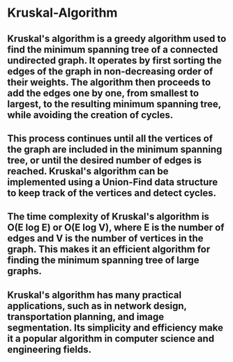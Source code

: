 # Kruskal-Algorithm
## Kruskal's algorithm is a greedy algorithm used to find the minimum spanning tree of a connected undirected graph. It operates by first sorting the edges of the graph in non-decreasing order of their weights. The algorithm then proceeds to add the edges one by one, from smallest to largest, to the resulting minimum spanning tree, while avoiding the creation of cycles. 

## This process continues until all the vertices of the graph are included in the minimum spanning tree, or until the desired number of edges is reached. Kruskal's algorithm can be implemented using a Union-Find data structure to keep track of the vertices and detect cycles.

## The time complexity of Kruskal's algorithm is O(E log E) or O(E log V), where E is the number of edges and V is the number of vertices in the graph. This makes it an efficient algorithm for finding the minimum spanning tree of large graphs.

## Kruskal's algorithm has many practical applications, such as in network design, transportation planning, and image segmentation. Its simplicity and efficiency make it a popular algorithm in computer science and engineering fields.
